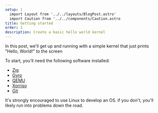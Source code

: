 ```yaml
---
setup: |
  import Layout from '../../layouts/BlogPost.astro'
  import Caution from '../../components/Caution.astro
title: Getting started
order: 1
description: Create a basic hello world kernel
---
```


In this post, we'll get up and running with a simple kernel that just prints "Hello, World!" to the screen

To start, you'll need the following software installed:
- [Zig](https://ziglang.org)
- [Gyro](https://github.com/mattnite/gyro)
- [QEMU](https://www.qemu.org)
- [Xorriso](https://www.gnu.org/software/xorriso/)
- [Git](https://git-scm.com)

<Caution>
It's strongly encouraged to use Linux to develop an OS. if you don't, you'll likely run into problems down the road.
</Caution>